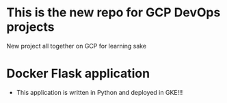 # This is the new repo for GCP DevOps projects
New project all together on GCP for learning sake

# Docker Flask application

- This application is written in Python and deployed in GKE!!!